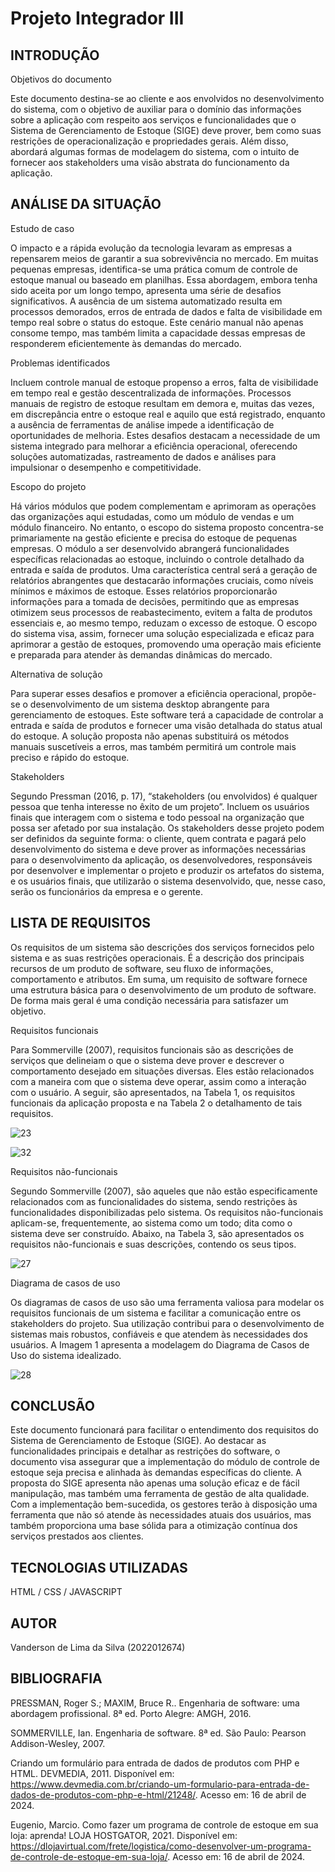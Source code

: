 # Projeto Integrador III

## INTRODUÇÃO

Objetivos do documento

Este documento destina-se ao cliente e aos envolvidos no desenvolvimento do sistema, com o objetivo de auxiliar para o domínio das informações sobre a aplicação com respeito aos serviços e funcionalidades que o Sistema de Gerenciamento de Estoque (SIGE) deve prover, bem como suas restrições de operacionalização e propriedades gerais. Além disso, abordará algumas formas de modelagem do sistema, com o intuito de fornecer aos stakeholders uma visão abstrata do funcionamento da aplicação.

## ANÁLISE DA SITUAÇÃO
Estudo de caso

O impacto e a rápida evolução da tecnologia levaram as empresas a repensarem meios de garantir a sua sobrevivência no mercado. Em muitas pequenas empresas, identifica-se uma prática comum de controle de estoque manual ou baseado em planilhas. Essa abordagem, embora tenha sido aceita por um longo tempo, apresenta uma série de desafios significativos. A ausência de um sistema automatizado resulta em processos demorados, erros de entrada de dados e falta de visibilidade em tempo real sobre o status do estoque. Este cenário manual não apenas consome tempo, mas também limita a capacidade dessas empresas de responderem eficientemente às demandas do mercado.

Problemas identificados

Incluem controle manual de estoque propenso a erros, falta de visibilidade em tempo real e gestão descentralizada de informações. Processos manuais de registro de estoque resultam em demora e, muitas das vezes, em discrepância entre o estoque real e aquilo que está registrado, enquanto a ausência de ferramentas de análise impede a identificação de oportunidades de melhoria. Estes desafios destacam a necessidade de um sistema integrado para melhorar a eficiência operacional, oferecendo soluções automatizadas, rastreamento de dados e análises para impulsionar o desempenho e competitividade.

Escopo do projeto

Há vários módulos que podem complementam e aprimoram as operações das organizações aqui estudadas, como um módulo de vendas e um módulo financeiro. No entanto, o escopo do sistema proposto concentra-se primariamente na gestão eficiente e precisa do estoque de pequenas empresas. O módulo a ser desenvolvido abrangerá funcionalidades específicas relacionadas ao estoque, incluindo o controle detalhado da entrada e saída de produtos. Uma característica central será a geração de relatórios abrangentes que destacarão informações cruciais, como níveis mínimos e máximos de estoque. Esses relatórios proporcionarão informações para a tomada de decisões, permitindo que as empresas otimizem seus processos de reabastecimento, evitem a falta de produtos essenciais e, ao mesmo tempo, reduzam o excesso de estoque. O escopo do sistema visa, assim, fornecer uma solução especializada e eficaz para aprimorar a gestão de estoques, promovendo uma operação mais eficiente e preparada para atender às demandas dinâmicas do mercado.

Alternativa de solução

Para superar esses desafios e promover a eficiência operacional, propõe-se o desenvolvimento de um sistema desktop abrangente para gerenciamento de estoques. Este software terá a capacidade de controlar a entrada e saída de produtos e fornecer uma visão detalhada do status atual do estoque. A solução proposta não apenas substituirá os métodos manuais suscetíveis a erros, mas também permitirá um controle mais preciso e rápido do estoque. 

Stakeholders

Segundo Pressman (2016, p. 17), “stakeholders (ou envolvidos) é qualquer pessoa que tenha interesse no êxito de um projeto”. Incluem os usuários finais que interagem com o sistema e todo pessoal na organização que possa ser afetado por sua instalação.
Os stakeholders desse projeto podem ser definidos da seguinte forma: o cliente, quem contrata e pagará pelo desenvolvimento do sistema e deve prover as informações necessárias para o desenvolvimento da aplicação, os desenvolvedores, responsáveis por desenvolver e implementar o projeto e produzir os artefatos do sistema, e os usuários finais, que utilizarão o sistema desenvolvido, que, nesse caso, serão os funcionários da empresa e o gerente.


## LISTA DE REQUISITOS

Os requisitos de um sistema são descrições dos serviços fornecidos pelo sistema e as suas restrições operacionais. É a descrição dos principais recursos de um produto de software, seu fluxo de informações, comportamento e atributos. Em suma, um requisito de software fornece uma estrutura básica para o desenvolvimento de um produto de software. De forma mais geral é uma condição necessária para satisfazer um objetivo. 

Requisitos funcionais

Para Sommerville (2007), requisitos funcionais são as descrições de serviços que delineiam o que o sistema deve prover e descrever o comportamento desejado em situações diversas. Eles estão relacionados com a maneira com que o sistema deve operar, assim como a interação com o usuário. A seguir, são apresentados, na Tabela 1, os requisitos funcionais da aplicação proposta e na Tabela 2 o detalhamento de tais requisitos.

![23](https://github.com/vanderson-lima01/ProjetoIntegradorIII/assets/166770851/819eb636-a93c-4d40-b6ad-d46f2d626116)

![32](https://github.com/vanderson-lima01/ProjetoIntegradorIII/assets/166770851/bff622bf-fcb5-408f-bd0e-a3b72f567466)

Requisitos não-funcionais

Segundo Sommerville (2007), são aqueles que não estão especificamente relacionados com as funcionalidades do sistema, sendo restrições às funcionalidades disponibilizadas pelo sistema. Os requisitos não-funcionais aplicam-se, frequentemente, ao sistema como um todo; dita como o sistema deve ser construído. Abaixo, na Tabela 3, são apresentados os requisitos não-funcionais e suas descrições, contendo os seus tipos.

![27](https://github.com/vanderson-lima01/ProjetoIntegradorIII/assets/166770851/eeded902-283d-4952-90c2-928103ed2e96)

Diagrama de casos de uso

Os diagramas de casos de uso são uma ferramenta valiosa para modelar os requisitos funcionais de um sistema e facilitar a comunicação entre os stakeholders do projeto. Sua utilização contribui para o desenvolvimento de sistemas mais robustos, confiáveis e que atendem às necessidades dos usuários. A Imagem 1 apresenta a modelagem do Diagrama de Casos de Uso do sistema idealizado.

![28](https://github.com/vanderson-lima01/ProjetoIntegradorIII/assets/166770851/395a4c29-97ff-41bd-8799-288b64488caa)

## CONCLUSÃO

Este documento funcionará para facilitar o entendimento dos requisitos do Sistema de Gerenciamento de Estoque (SIGE). Ao destacar as funcionalidades principais e detalhar as restrições do software, o documento visa assegurar que a implementação do módulo de controle de estoque seja precisa e alinhada às demandas específicas do cliente. A proposta do SIGE apresenta não apenas uma solução eficaz e de fácil manipulação, mas também uma ferramenta de gestão de alta qualidade. Com a implementação bem-sucedida, os gestores terão à disposição uma ferramenta que não só atende às necessidades atuais dos usuários, mas também proporciona uma base sólida para a otimização contínua dos serviços prestados aos clientes.

## TECNOLOGIAS UTILIZADAS
HTML / CSS / JAVASCRIPT

## AUTOR
Vanderson de Lima da Silva (2022012674)

## BIBLIOGRAFIA

PRESSMAN, Roger S.; MAXIM, Bruce R.. Engenharia de software: uma abordagem profissional. 8ª ed. Porto Alegre: AMGH, 2016.

SOMMERVILLE, Ian. Engenharia de software. 8ª ed. São Paulo: Pearson Addison-Wesley, 2007.

Criando um formulário para entrada de dados de produtos com PHP e HTML. DEVMEDIA, 2011. Disponível em: <https://www.devmedia.com.br/criando-um-formulario-para-entrada-de-dados-de-produtos-com-php-e-html/21248/>. Acesso em: 16 de abril de 2024.

Eugenio, Marcio. Como fazer um programa de controle de estoque em sua loja: aprenda! LOJA HOSTGATOR, 2021. Disponível em: <https://dlojavirtual.com/frete/logistica/como-desenvolver-um-programa-de-controle-de-estoque-em-sua-loja/>. Acesso em: 16 de abril de 2024.
